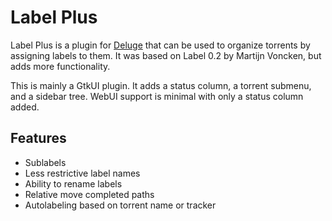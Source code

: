 Label Plus
==========

Label Plus is a plugin for [Deluge](http://deluge-torrent.org) that
can be used to organize torrents by assigning labels to them. It was
based on Label 0.2 by Martijn Voncken, but adds more functionality.

This is mainly a GtkUI plugin. It adds a status column, a torrent
submenu, and a sidebar tree. WebUI support is minimal with only a
status column added.

Features
--------
- Sublabels
- Less restrictive label names
- Ability to rename labels
- Relative move completed paths
- Autolabeling based on torrent name or tracker
